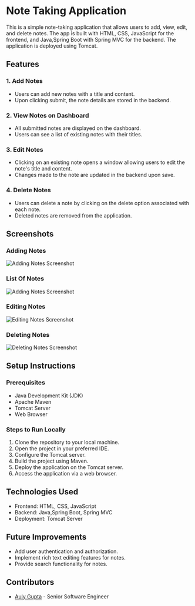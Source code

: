 
# Note Taking Application

This is a simple note-taking application that allows users to add, view, edit, and delete notes. The app is built with HTML, CSS, JavaScript for the frontend, and Java,Spring Boot with Spring MVC for the backend. The application is deployed using Tomcat.

## Features

### 1. Add Notes
- Users can add new notes with a title and content.
- Upon clicking submit, the note details are stored in the backend.

### 2. View Notes on Dashboard
- All submitted notes are displayed on the dashboard.
- Users can see a list of existing notes with their titles.

### 3. Edit Notes
- Clicking on an existing note opens a window allowing users to edit the note's title and content.
- Changes made to the note are updated in the backend upon save.

### 4. Delete Notes
- Users can delete a note by clicking on the delete option associated with each note.
- Deleted notes are removed from the application.

## Screenshots

### Adding Notes
![Adding Notes Screenshot](https://github.com/aulygupta/NoteTaker/assets/46889639/82856392-ced1-4614-8859-11865fc71c22)

### List Of Notes
![Adding Notes Screenshot](https://github.com/aulygupta/NoteTaker/assets/46889639/b1942cd2-d3b2-4c7a-876d-881e1e13efbd)

### Editing Notes
![Editing Notes Screenshot](https://github.com/aulygupta/NoteTaker/assets/46889639/66f27e6f-d137-45f6-8b68-268c17b41d81)

### Deleting Notes
![Deleting Notes Screenshot](https://github.com/aulygupta/NoteTaker/assets/46889639/87393661-5ece-4cbc-aa2d-f689e7f59d0f)

## Setup Instructions

### Prerequisites
- Java Development Kit (JDK)
- Apache Maven
- Tomcat Server
- Web Browser

### Steps to Run Locally
 1. Clone the repository to your local machine.
 2. Open the project in your preferred IDE.
 3. Configure the Tomcat server.
 4. Build the project using Maven.
 5. Deploy the application on the Tomcat server.
 6. Access the application via a web browser.

## Technologies Used
- Frontend: HTML, CSS, JavaScript
- Backend: Java,Spring Boot, Spring MVC
- Deployment: Tomcat Server

## Future Improvements
- Add user authentication and authorization.
- Implement rich text editing features for notes.
- Provide search functionality for notes.

## Contributors
- [Auly Gupta](https://www.linkedin.com/in/auly-gupta-3656a5183/) - Senior Software Engineer

